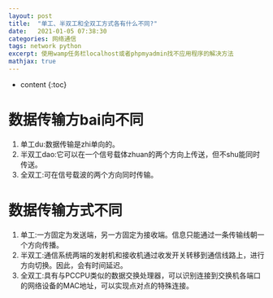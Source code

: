 ```yaml
---
layout: post
title:  "单工、半双工和全双工方式各有什么不同?"
date:   2021-01-05 07:38:30
categories: 网络通信
tags: network python
excerpt: 使用wamp任务栏localhost或者phpmyadmin找不应用程序的解决方法
mathjax: true
---
```


* content
{:toc}

# 数据传输方bai向不同
1. 单工du:数据传输是zhi单向的。
2. 半双工dao:它可以在一个信号载体zhuan的两个方向上传送，但不shu能同时传送。
3. 全双工:可在信号载波的两个方向同时传输。


# 数据传输方式不同
1. 单工:一方固定为发送端，另一方固定为接收端。信息只能通过一条传输线朝一个方向传播。
2. 半双工:通信系统两端的发射机和接收机通过收发开关转移到通信线路上，进行方向切换。因此，会有时间延迟。
3. 全双工:具有与PCCPU类似的数据交换处理器，可以识别连接到交换机各端口的网络设备的MAC地址，可以实现点对点的特殊连接。


